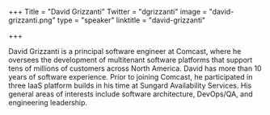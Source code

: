 +++
Title = "David Grizzanti"
Twitter = "dgrizzanti"
image = "david-grizzanti.png"
type = "speaker"
linktitle = "david-grizzanti"

+++

David Grizzanti is a principal software engineer at Comcast, where he oversees the development of multitenant software platforms that support tens of millions of customers across North America. David has more than 10 years of software experience. Prior to joining Comcast, he participated in three IaaS platform builds in his time at Sungard Availability Services. His general areas of interests include software architecture, DevOps/QA, and engineering leadership.
